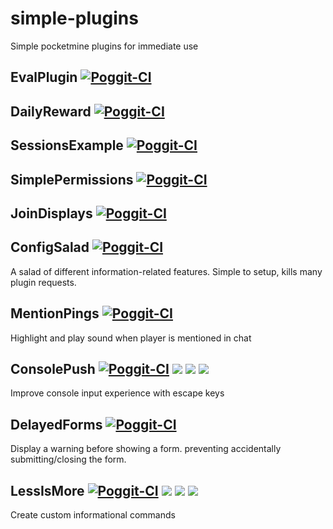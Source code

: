 # simple-plugins
Simple pocketmine plugins for immediate use

## EvalPlugin [![Poggit-CI](https://poggit.pmmp.io/ci.badge/SOF3/simple-plugins/EvalPlugin)](https://poggit.pmmp.io/ci/SOF3/simple-plugins/EvalPlugin)

## DailyReward [![Poggit-CI](https://poggit.pmmp.io/ci.badge/SOF3/simple-plugins/DailyReward)](https://poggit.pmmp.io/ci/SOF3/simple-plugins/DailyReward)

## SessionsExample [![Poggit-CI](https://poggit.pmmp.io/ci.badge/SOF3/simple-plugins/SessionsExample)](https://poggit.pmmp.io/ci/SOF3/simple-plugins/SessionsExample)

## SimplePermissions [![Poggit-CI](https://poggit.pmmp.io/ci.badge/SOF3/simple-plugins/SimplePermissions)](https://poggit.pmmp.io/ci/SOF3/simple-plugins/SimplePermissions)

## JoinDisplays [![Poggit-CI](https://poggit.pmmp.io/ci.badge/SOF3/simple-plugins/JoinDisplays)](https://poggit.pmmp.io/ci/SOF3/simple-plugins/JoinDisplays)

## ConfigSalad [![Poggit-CI](https://poggit.pmmp.io/ci.badge/SOF3/simple-plugins/ConfigSalad)](https://poggit.pmmp.io/ci/SOF3/simple-plugins/ConfigSalad)
A salad of different information-related features. Simple to setup, kills many plugin requests.

## MentionPings [![Poggit-CI](https://poggit.pmmp.io/ci.badge/SOF3/simple-plugins/MentionPings)](https://poggit.pmmp.io/ci/SOF3/simple-plugins/MentionPings)
Highlight and play sound when player is mentioned in chat

## ConsolePush [![Poggit-CI](https://poggit.pmmp.io/ci.badge/SOF3/simple-plugins/ConsolePush)](https://poggit.pmmp.io/ci/SOF3/simple-plugins/ConsolePush) [![](https://poggit.pmmp.io/shield.approved/ConsolePush)](https://poggit.pmmp.io/p/ConsolePush) [![](https://poggit.pmmp.io/shield.spoon/ConsolePush)](https://poggit.pmmp.io/p/ConsolePush) [![](https://poggit.pmmp.io/shield.dl.total/ConsolePush)](https://poggit.pmmp.io/p/ConsolePush)
Improve console input experience with escape keys

## DelayedForms [![Poggit-CI](https://poggit.pmmp.io/ci.badge/SOF3/simple-plugins/DelayedForms)](https://poggit.pmmp.io/ci/SOF3/simple-plugins/DelayedForms)
Display a warning before showing a form. preventing accidentally submitting/closing the form.

## LessIsMore [![Poggit-CI](https://poggit.pmmp.io/ci.badge/SOF3/simple-plugins/LessIsMore)](https://poggit.pmmp.io/ci/SOF3/simple-plugins/LessIsMore) [![](https://poggit.pmmp.io/shield.approved/LessIsMore)](https://poggit.pmmp.io/p/LessIsMore) [![](https://poggit.pmmp.io/shield.spoon/LessIsMore)](https://poggit.pmmp.io/p/LessIsMore) [![](https://poggit.pmmp.io/shield.dl.total/LessIsMore)](https://poggit.pmmp.io/p/LessIsMore)
Create custom informational commands
